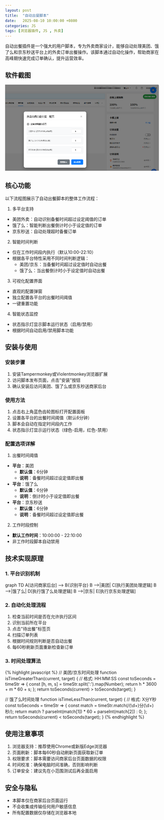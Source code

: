```yaml
---
layout: post
title:  "自动出餐脚本"
date:   2025-08-10 10:00:00 +0800
categories: JS
tags: [浏览器插件, JS , 外卖]
---
```


自动出餐插件是一个强大的用户脚本，专为外卖商家设计，能够自动处理美团、饿了么和京东秒送平台上的外卖订单出餐操作。该脚本通过自动化操作，帮助商家在高峰期快速完成订单确认，提升运营效率。

## 软件截图
![软件截图](/assets/images/posts/2025-09-10-amd.png)


## 核心功能

以下流程图展示了自动出餐脚本的整体工作流程：

1. 多平台支持
- 美团外卖：自动识别备餐时间超过设定阈值的订单
- 饿了么：智能判断出餐倒计时小于设定值的订单
- 京东秒送：自动处理超时备餐订单

2. 智能时间判断
- 仅在工作时间段内执行（默认10:00-22:10）
- 根据各平台特性采用不同时间判断逻辑：
  - 美团/京东：当备餐时间超过设定值时自动出餐
  - 饿了么：当出餐倒计时小于设定值时自动出餐

3. 可视化配置界面
- 直观的配置弹窗
- 独立配置各平台的出餐时间阈值
- 一键重置功能

4. 智能状态监控
- 状态指示灯显示脚本运行状态（启用/禁用）
- 根据时间自动启用/禁用脚本功能

## 安装与使用

### 安装步骤
1. 安装Tampermonkey或Violentmonkey浏览器扩展
2. 访问脚本发布页面，点击"安装"按钮
3. 确认安装后访问美团、饿了么或京东秒送商家后台

### 使用方法
1. 点击右上角蓝色齿轮图标打开配置面板
2. 设置各平台的出餐时间阈值（默认6分钟）
3. 脚本会自动在指定时间段内工作
4. 状态指示灯显示运行状态（绿色-启用，红色-禁用）

### 配置选项详解

1. 出餐时间阈值
- **平台**：美团
  - **默认值**：6分钟
  - **说明**：备餐时间超过设定值即出餐
- **平台**：饿了么
  - **默认值**：6分钟
  - **说明**：倒计时小于设定值即出餐
- **平台**：京东秒送
  - **默认值**：6分钟
  - **说明**：备餐时间超过设定值即出餐

2. 工作时段控制
- **默认工作时间**：10:00:00 - 22:10:00
- 非工作时段脚本自动禁用

## 技术实现原理

### 1. 平台识别机制

<div class="mermaid">
graph TD
    A[访问商家后台] --> B{识别平台}
    B -->|美团| C[执行美团处理逻辑]
    B -->|饿了么| D[执行饿了么处理逻辑]
    B -->|京东| E[执行京东处理逻辑]
</div>

### 2. 自动化处理流程
1. 检查当前时间是否在允许执行区间
2. 识别当前所在平台
3. 点击"待出餐"标签页
4. 扫描订单列表
5. 根据时间规则判断是否自动出餐
6. 每60秒刷新页面重新检查新订单

### 3. 时间处理算法

{% highlight javascript %}
// 美团/京东时间处理
function isTimeGreaterThan(current, target) {
  // 格式: HH:MM:SS
  const toSeconds = timeStr => {
    const [h, m, s] = timeStr.split(':').map(Number);
    return h * 3600 + m * 60 + s;
  };
  return toSeconds(current) > toSeconds(target);
}

// 饿了么时间处理
function isTimeLessThan(current, target) {
  // 格式: X分Y秒
  const toSeconds = timeStr => {
    const match = timeStr.match(/(\d+)分(\d+)秒/);
    return match ? parseInt(match[1]) * 60 + parseInt(match[2]) : 0;
  };
  return toSeconds(current) < toSeconds(target);
}
{% endhighlight %}

## 使用注意事项

1. ​浏览器支持​​：推荐使用Chrome或新版Edge浏览器
2. ​页面刷新​​：脚本每60秒自动刷新页面获取新订单
3. ​权限要求​​：脚本需要访问商家后台页面数据的权限
4. ​时间校准​​：确保电脑时间准确，否则影响判断
5. ​订单安全​​：建议先在小范围测试后再全面启用

## 安全与隐私
- 本脚本仅在商家后台页面运行
- 不会收集或传输任何用户敏感信息
- 所有配置数据仅存储在浏览器本地